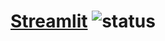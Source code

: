 # [Streamlit](https://streamlit.io) ![status](https://github.com/pmareke/streamlit-notes/actions/workflows/app.yml/badge.svg)
